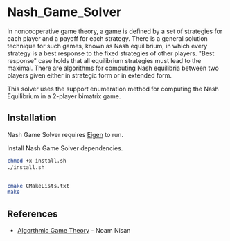 # Nash_Game_Solver

In noncooperative game theory, a game is defined by a set of strategies for each player and a payoff for each strategy.
There is a general solution technique for such games, known as Nash equilibrium, in which every strategy is a best response to the fixed strategies of other players. "Best response" case holds that all equilibrium strategies must lead to the maximal. There are algorithms for computing Nash equilibria between two players given either in strategic form or in extended form.

This solver uses the support enumeration method for computing the Nash Equilibrium in a 2-player bimatrix game.


## Installation

Nash Game Solver requires [Eigen](https://github.com/libigl/eigen) to run.

Install Nash Game Solver dependencies.

```sh
chmod +x install.sh
./install.sh


cmake CMakeLists.txt
make

```

## References

- [Algorthmic Game Theory](https://www.cs.cmu.edu/~sandholm/cs15-892F13/algorithmic-game-theory.pdf) - Noam Nisan